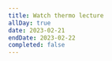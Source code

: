 ```yaml
---
title: Watch thermo lecture
allDay: true
date: 2023-02-21
endDate: 2023-02-22
completed: false
---
```

